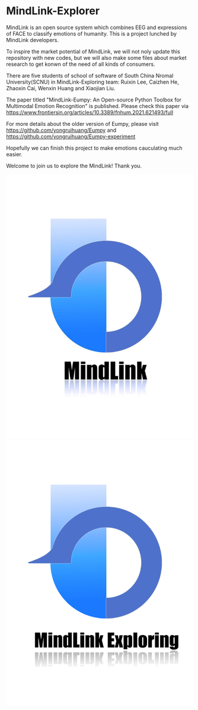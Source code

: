 # MindLink-Explorer

MindLink is an open source system which combines EEG and expressions of FACE to classify emotions of humanity. This is a project lunched by MindLink developers.

To inspire the market potential of MindLink, we will not noly update this repository with new codes, but we will also make some files about market research to get konwn of the need of all kinds of consumers.

There are five students of school of software of South China Nromal University(SCNU) in MindLink-Exploring team: Ruixin Lee, Caizhen He, Zhaoxin Cai, Wenxin Huang and Xiaojian Liu.

The paper titled "MindLink-Eumpy: An Open-source Python Toolbox for Multimodal Emotion Recognition" is published.
Please check this paper via https://www.frontiersin.org/articles/10.3389/fnhum.2021.621493/full

For more details about the older version of Eumpy, please visit https://github.com/yongruihuang/Eumpy and https://github.com/yongruihuang/Eumpy-experiment

Hopefully we can finish this project to make emotions cauculating much easier.

Welcome to join us to explore the MindLink! Thank you.

![MindLink Logo Here](https://github.com/Breeze1in1drizzle/MindLink/blob/master/MindLink-Logo/MindLink_logo.jpg)
![MindLink Logo Here](https://github.com/Breeze1in1drizzle/MindLink/blob/master/MindLink-Logo/MindLink-Exploring_logo.png)
